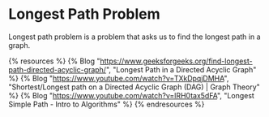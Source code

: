 # Longest Path Problem

Longest path problem is a problem that asks us to find the longest path in a graph.

{% resources %}
  {% Blog "https://www.geeksforgeeks.org/find-longest-path-directed-acyclic-graph/", "Longest Path in a Directed Acyclic Graph" %}
  {% Blog "https://www.youtube.com/watch?v=TXkDpqjDMHA", "Shortest/Longest path on a Directed Acyclic Graph (DAG) | Graph Theory" %}
  {% Blog "https://www.youtube.com/watch?v=lRH0tax5dFA", "Longest Simple Path - Intro to Algorithms" %}
{% endresources %}
